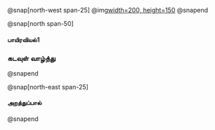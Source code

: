 
@snap[north-west span-25]
@img[width=200, height=150](assets/img/logo.jpg)
@snapend

@snap[north span-50]
#### பாயிரவியல்1

### கடவுள் வாழ்த்து
@snapend

@snap[north-east span-25]
#### அறத்துப்பால்
@snapend